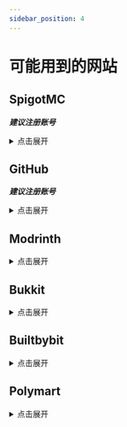 ```yaml
---
sidebar_position: 4
---
```


# 可能用到的网站

## SpigotMC

***建议注册账号***

<details>
  <summary>点击展开</summary>

![](https://static.spigotmc.org/img/spigot.png)

SpigotMC应该是目前mc开服圈最大的插件网站了

<details>
  <summary>注册问题</summary>

![](_images/spigotmc.png)

使用魔法就可以看到验证了，而不是傻呵呵的跟人说

**SpigotMC不开放注册**

**老外的网站真反人类**

</details>

[SpigotMC](https://www.spigotmc.org/)

</details>

## GitHub

***建议注册账号***

<details>
  <summary>点击展开</summary>

![](https://logos-world.net/wp-content/uploads/2020/11/GitHub-Symbol.png)

全球最大的社交编程及代码托管网站

许多开发者会把自己编写的插件发到GitHub

虽然不登录账号不影响你浏览仓库和下载Release等

但是登录后可以给作者发issues来报告问题，提交新需求/建议，还可以下载actions中的文件

<details>
  <summary>注册问题</summary>

[在 GitHub 上创建帐户](https://docs.github.com/zh/get-started/start-your-journey/creating-an-account-on-github)

</details>

<details>
  <summary>连不上怎么办</summary>

使用魔法或者

[点击此处](https://cn.bing.com/search?q=%E8%BF%9E%E4%B8%8D%E4%B8%8AGitHub%E6%80%8E%E4%B9%88%E5%8A%9E)

</details>

<details>
  <summary>下载太慢怎么办</summary>

使用魔法或者用加速地址

https://gitmirror.com/files.html

https://moeyy.cn/gh-proxy

https://ghps.cc/

</details>

[Github](https://github.com)

</details>

## Modrinth

<details>
  <summary>点击展开</summary>

![图标](https://avatars.githubusercontent.com/u/67560307?s=280&v=4)

现代化的mc快速改装资源站

Modrinth 闪电般的搜索速度和强大的过滤器可让您在输入时找到所需的内容

因为是新兴资源站，某些资源并未在此发布，但是足够你用了

[Modrinth](https://modrinth.com/)

</details>

## Bukkit

<details>
  <summary>点击展开</summary>

![图标](https://minecraft.fr/wp-content/uploads/2013/05/bukkit.jpg)

（对没错这是个资源站我没开玩笑😅）

Bukkit为Minecraft社区提供一个强大，精心设计和深思熟虑的解决方案，以扩展和控制其服务器，于是便有了这个站点

你可以在此查找到那些从远古时期就存在的插件

[Bukkit](https://dev.bukkit.org/)

</details>

## Builtbybit

<details>
  <summary>点击展开</summary>

![图标](https://raw.githubusercontent.com/swanis/builtbybit-java-api-wrapper/main/assets/icon-blue.png)

一个付费插件较多的资源站，如果你的钱包空空就别考虑了

此外，此网站和 CurseForge 一样并不只有 Minecraft 相关改装资源，请注意识别别看错了

*链接已重定向到 Minecraft 相关资源区*
[Builtbybit](https://builtbybit.com/resources/categories/minecraft-plugins.1/)

</details>

## Polymart

<details>
  <summary>点击展开</summary>

![图标](https://polymart.org/style/logoLight.png)

和 CurseForge、Modrinth 一样并不只有插件资源，也还有付费资源

[Polymart](https://polymart.org)

</details>
